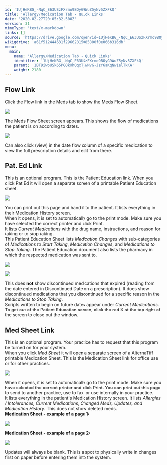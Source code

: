 ```yaml
---
id: '1UjHeKBG_-NqC_E63USzFXrmo9BOyG9WuZ5yNv5ZXFkQ'
title: 'Allergy/Medication Tab - Quick Links'
date: '2020-02-27T20:05:32.500Z'
version: 31
mimeType: 'text/x-markdown'
links: []
source: 'https://drive.google.com/open?id=1UjHeKBG_-NqC_E63USzFXrmo9BOyG9WuZ5yNv5ZXFkQ'
wikigdrive: 'a61f512444631f29662815085800f0e066b316db'
menu:
  main:
    name: 'Allergy/Medication Tab - Quick Links'
    identifier: '1UjHeKBG_-NqC_E63USzFXrmo9BOyG9WuZ5yNv5ZXFkQ'
    parent: '1BT9iwpUSk65PGOkXhOqxTjwNvG-JzY6aKqNw1elTkKA'
    weight: 2180
---
```

## Flow Link  
  
Click the Flow link in the Meds tab to show the Meds Flow Sheet.
  
![](../allergy-medication-tab-quick-links.assets/1000000000000499000001A2DF327F2599225D48.png)  

The Meds Flow Sheet screen appears. This shows the flow of medications the patient is on according to dates.
  
![](../allergy-medication-tab-quick-links.assets/1000000000000382000001D36AE75A2751FB317D.png)  

Can also click (view) in the date flow column of a specific medication to view the full prescription details and edit from there.
  
## Pat. Ed Link  
  
This is an optional program. This is the Patient Education link. When you click Pat Ed it will open a separate screen of a printable Patient Education sheet.
  
![](../allergy-medication-tab-quick-links.assets/100000000000048B0000009FAEAEB4122B958D32.png)  

You can print out this page and hand it to the patient. It lists everything in their Medication History screen.  
When it opens, it is set to automatically go to the print mode. Make sure you have selected the correct printer and click Print.  
It lists *Current Medications* with the drug name, instructions, and reason for taking or to stop taking.  
This Patient Education Sheet lists *Medication Changes* with sub-categories of *Medications to Start Taking*, *Medication Changes*, and *Medications to Stop Taking*. The Patient Education document also lists the pharmacy in which the respected medication was sent to.
  
![](../allergy-medication-tab-quick-links.assets/10000000000003BC00000223AD33C21AA1F095B5.png)  

  
![](../allergy-medication-tab-quick-links.assets/10000000000003C1000001E8EB3777D460AADF67.png)  

This does **not** show discontinued medications that expired (reading from the date entered in Discontinued Date on a prescription). It does show discontinued medications that you discontinued for a specific reason in the *Medications to Stop Taking*.  
Scripts written to begin on future dates appear under *Current Medications*.  
To get out of the Patient Education screen, click the red X at the top right of the screen to close out the window.
  
## Med Sheet Link  
  
This is an optional program. Your practice has to request that this program be turned on for your system.  
When you click *Med Sheet* it will open a separate screen of a AlternaTiff printable Medication Sheet. This is the Medication Sheet link for office use or for other practices.
  
![](../allergy-medication-tab-quick-links.assets/100000000000048B0000009FAEAEB4122B958D32.png)  

When it opens, it is set to automatically go to the print mode. Make sure you have selected the correct printer and click Print. You can print out this page to send to another practice, use to fax, or use internally in your practice.  
It lists everything in the patient's Medication History screen. It lists *Allergies / Intolerances, Current Medications, Changed Meds, Updates, and Medication History*. This does not show deleted meds.  
**Medication Sheet - example of a page 1:**
  
![](../allergy-medication-tab-quick-links.assets/10000000000003B10000020779CBC11C439155FC.png)  

**Medication Sheet - example of a page 2:**
  
![](../allergy-medication-tab-quick-links.assets/10000000000003B40000020AF7BE7C12570AE24F.png)  

Updates will always be blank. This is a spot to physically write in changes first on paper before entering them into the system.
